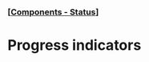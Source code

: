 ### [[Components - Status](./translated-human-interface-guidelines-markdown/components/status.md)]  
  
# **Progress indicators**  

